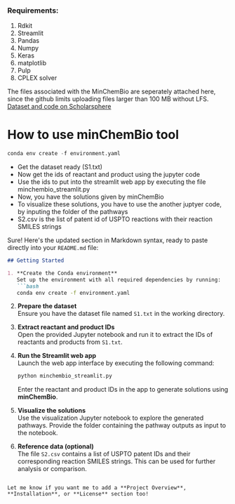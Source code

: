 ### Requirements: 

1. Rdkit
2. Streamlit
3. Pandas
4. Numpy
5. Keras
6. matplotlib
7. Pulp
8. CPLEX solver
    

The files associated with the MinChemBio are seperately attached here, since the github limits uploading files larger than 100 MB without LFS.
[Dataset and code on Scholarsphere](https://doi.org/10.26207/tbg0-gr88)


# How to use minChemBio tool

```python
conda env create -f environment.yaml
```
- Get the dataset ready (S1.txt)
- Now get the ids of reactant and product using the jupyter code
- Use the ids to put into the streamlit web app by executing the file minchembio_streamlit.py
- Now, you have the solutions given by minChemBio
- To visualize these solutions, you have to use the another juptyer code, by inputing the folder of the pathways
- S2.csv is the list of patent id of USPTO reactions with their reaction SMILES strings

Sure! Here's the updated section in Markdown syntax, ready to paste directly into your `README.md` file:

```markdown
## Getting Started

1. **Create the Conda environment**  
   Set up the environment with all required dependencies by running:
   ```bash
   conda env create -f environment.yaml
   ```

2. **Prepare the dataset**  
   Ensure you have the dataset file named `S1.txt` in the working directory.

3. **Extract reactant and product IDs**  
   Open the provided Jupyter notebook and run it to extract the IDs of reactants and products from `S1.txt`.

4. **Run the Streamlit web app**  
   Launch the web app interface by executing the following command:
   ```bash
   python minchembio_streamlit.py
   ```
   Enter the reactant and product IDs in the app to generate solutions using **minChemBio**.

5. **Visualize the solutions**  
   Use the visualization Jupyter notebook to explore the generated pathways. Provide the folder containing the pathway outputs as input to the notebook.

6. **Reference data (optional)**  
   The file `S2.csv` contains a list of USPTO patent IDs and their corresponding reaction SMILES strings. This can be used for further analysis or comparison.
```

Let me know if you want me to add a **Project Overview**, **Installation**, or **License** section too!
